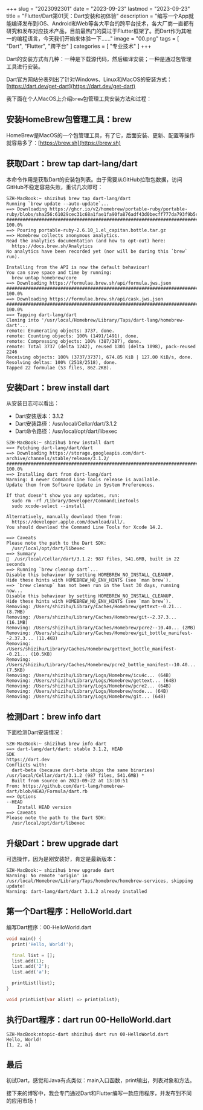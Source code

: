 +++
slug = "2023092301"
date = "2023-09-23"
lastmod = "2023-09-23"
title = "Flutter/Dart第01天：Dart安装和初体验"
description = "编写一个App就能编译发布到iOS、Android和Web等各大平台的跨平台技术，各大厂商一直都有研究和发布对应技术产品，目前最热门的莫过于Flutter框架了。而Dart作为其唯一的编程语言，今天我们开始来体验一下……"
image = "00.png"
tags = [ "Dart", "Flutter", "跨平台" ]
categories = [ "专业技术" ]
+++

Dart的安装方式有几种：一种是下载源代码，然后编译安装；一种是通过包管理工具进行安装。

Dart官方网站分表列出了针对Windows、Linux和MacOS的安装方式：[https://dart.dev/get-dart](https://dart.dev/get-dart)

我下面在个人MacOS上介绍`brew`包管理工具安装方法和过程：

## 安装HomeBrew包管理工具：brew
HomeBrew是MacOS的一个包管理工具，有了它，后面安装、更新、配置等操作就容易多了：[https://brew.sh](https://brew.sh)

## 获取Dart：brew tap dart-lang/dart
本命令作用是获取Dart的安装包列表。由于需要从GitHub拉取包数据，访问GitHub不稳定容易失败，重试几次即可：

```shell
SZH-MacBook:~ shizihu$ brew tap dart-lang/dart
Running `brew update --auto-update`...
==> Downloading https://ghcr.io/v2/homebrew/portable-ruby/portable-ruby/blobs/sha256:61029cec31c68a1fae1fa90fa876adf43d0becff777da793f9b5c5577f00567a
################################################################################### 100.0%
==> Pouring portable-ruby-2.6.10_1.el_capitan.bottle.tar.gz
==> Homebrew collects anonymous analytics.
Read the analytics documentation (and how to opt-out) here:
  https://docs.brew.sh/Analytics
No analytics have been recorded yet (nor will be during this `brew` run).

Installing from the API is now the default behaviour!
You can save space and time by running:
  brew untap homebrew/core
==> Downloading https://formulae.brew.sh/api/formula.jws.json
################################################################################### 100.0%
==> Downloading https://formulae.brew.sh/api/cask.jws.json
################################################################################### 100.0%
==> Tapping dart-lang/dart
Cloning into '/usr/local/Homebrew/Library/Taps/dart-lang/homebrew-dart'...
remote: Enumerating objects: 3737, done.
remote: Counting objects: 100% (1491/1491), done.
remote: Compressing objects: 100% (387/387), done.
remote: Total 3737 (delta 1242), reused 1301 (delta 1098), pack-reused 2246
Receiving objects: 100% (3737/3737), 674.85 KiB | 127.00 KiB/s, done.
Resolving deltas: 100% (2518/2518), done.
Tapped 22 formulae (53 files, 862.2KB).
```

## 安装Dart：brew install dart
从安装日志可以看出：
 - Dart安装版本：3.1.2
 - Dart安装路径：/usr/local/Cellar/dart/3.1.2
 - Dart命令路径：/usr/local/opt/dart/libexec

```shell
SZH-MacBook:~ shizihu$ brew install dart
==> Fetching dart-lang/dart/dart
==> Downloading https://storage.googleapis.com/dart-archive/channels/stable/release/3.1.2/
################################################################################### 100.0%
==> Installing dart from dart-lang/dart
Warning: A newer Command Line Tools release is available.
Update them from Software Update in System Preferences.

If that doesn't show you any updates, run:
  sudo rm -rf /Library/Developer/CommandLineTools
  sudo xcode-select --install

Alternatively, manually download them from:
  https://developer.apple.com/download/all/.
You should download the Command Line Tools for Xcode 14.2.

==> Caveats
Please note the path to the Dart SDK:
  /usr/local/opt/dart/libexec
==> Summary
🍺  /usr/local/Cellar/dart/3.1.2: 987 files, 541.6MB, built in 22 seconds
==> Running `brew cleanup dart`...
Disable this behaviour by setting HOMEBREW_NO_INSTALL_CLEANUP.
Hide these hints with HOMEBREW_NO_ENV_HINTS (see `man brew`).
==> `brew cleanup` has not been run in the last 30 days, running now...
Disable this behaviour by setting HOMEBREW_NO_INSTALL_CLEANUP.
Hide these hints with HOMEBREW_NO_ENV_HINTS (see `man brew`).
Removing: /Users/shizihu/Library/Caches/Homebrew/gettext--0.21... (8.7MB)
Removing: /Users/shizihu/Library/Caches/Homebrew/git--2.37.3... (16.1MB)
Removing: /Users/shizihu/Library/Caches/Homebrew/pcre2--10.40... (2MB)
Removing: /Users/shizihu/Library/Caches/Homebrew/git_bottle_manifest--2.37.3... (11.4KB)
Removing: /Users/shizihu/Library/Caches/Homebrew/gettext_bottle_manifest--0.21... (10.5KB)
Removing: /Users/shizihu/Library/Caches/Homebrew/pcre2_bottle_manifest--10.40... (7.5KB)
Removing: /Users/shizihu/Library/Logs/Homebrew/icu4c... (64B)
Removing: /Users/shizihu/Library/Logs/Homebrew/gettext... (64B)
Removing: /Users/shizihu/Library/Logs/Homebrew/pcre2... (64B)
Removing: /Users/shizihu/Library/Logs/Homebrew/node... (64B)
Removing: /Users/shizihu/Library/Logs/Homebrew/git... (64B)
```

## 检测Dart：brew info dart
下面检测Dart安装情况：

```shell
SZH-MacBook:~ shizihu$ brew info dart
==> dart-lang/dart/dart: stable 3.1.2, HEAD
SDK
https://dart.dev
Conflicts with:
  dart-beta (because dart-beta ships the same binaries)
/usr/local/Cellar/dart/3.1.2 (987 files, 541.6MB) *
  Built from source on 2023-09-22 at 13:10:51
From: https://github.com/dart-lang/homebrew-dart/blob/HEAD/Formula/dart.rb
==> Options
--HEAD
	Install HEAD version
==> Caveats
Please note the path to the Dart SDK:
  /usr/local/opt/dart/libexec
```

## 升级Dart：brew upgrade dart
可选操作，因为是刚安装好，肯定是最新版本：

```shell
SZH-MacBook:~ shizihu$ brew upgrade dart
Warning: No remote 'origin' in /usr/local/Homebrew/Library/Taps/homebrew/homebrew-services, skipping update!
Warning: dart-lang/dart/dart 3.1.2 already installed
```

## 第一个Dart程序：HelloWorld.dart
编写Dart程序：00-HelloWorld.dart

```dart
void main() {
  print('Hello, World!');

  final list = [];
  list.add(1);
  list.add('2');
  list.add('a');

  printList(list);
}

void printList(var alist) => print(alist);
```

## 执行Dart程序：dart run 00-HelloWorld.dart
```shell
SZH-MacBook:ntopic-dart shizihu$ dart run 00-HelloWorld.dart 
Hello, World!
[1, 2, a]
```

## 最后
初试Dart，感觉和Java有点类似：main入口函数，print输出，列表对象和方法。

接下来的博客中，我会专门通过Dart和Flutter编写一款应用程序，并发布到不同的应用市场！
